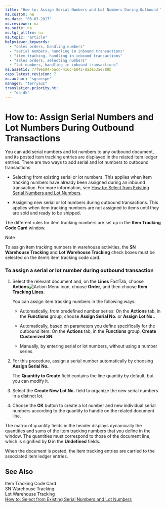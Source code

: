 ```yaml
---
title: "How to: Assign Serial Numbers and Lot Numbers During Outbound Transactions"
ms.custom: na
ms.date: "03-03-2017"
ms.reviewer: na
ms.suite: na
ms.tgt_pltfrm: na
ms.topic: "article"
helpviewer_keywords: 
  - "sales orders, handling numbers"
  - "serial numbers, handling in inbound transactions"
  - "item tracking, handling in inbound transactions"
  - "sales orders, selecting numbers"
  - "lot numbers, handling in inbound transactions"
ms.assetid: 77f9eb04-6acc-416c-b842-0a3e53ae788b
caps.latest.revision: 7
ms.author: "sgroespe"
manager: "terryaus"
translation.priority.ht: 
  - "da-dk"
---
```

# How to: Assign Serial Numbers and Lot Numbers During Outbound Transactions
You can add serial numbers and lot numbers to any outbound document, and its posted item tracking entries are displayed in the related item ledger entries. There are two ways to add serial and lot numbers to outbound transactions:  
  
-   Selecting from existing serial or lot numbers. This applies when item tracking numbers have already been assigned during an inbound transaction. For more information, see [How to: Select from Existing Serial Numbers and Lot Numbers](../DesignAndEngineering/how-to-select-from-existing-serial-numbers-and-lot-numbers.md).  
  
-   Assigning new serial or lot numbers during outbound transactions. This applies when item tracking numbers are not assigned to items until they are sold and ready to be shipped.  
  
 The different rules for item tracking numbers are set up in the **Item Tracking Code Card** window.  
  
> [!NOTE]  
>  To assign item tracking numbers in warehouse activities, the **SN Warehouse Tracking** and **Lot Warehouse Tracking** check boxes must be selected on the item’s item tracking code card.  
  
### To assign a serial or lot number during outbound transaction  
  
1.  Select the relevant document and, on the **Lines** FastTab, choose **Actions**![Action Menu icon](../DesignAndEngineering/media/actionmenuicon.png "actionMenuIcon"), choose **Order**, and then choose **Item Tracking Lines**.  
  
     You can assign item tracking numbers in the following ways:  
  
    -   Automatically, from predefined number series: On the **Actions** tab, in the **Functions** group, choose **Assign Serial No.** or **Assign Lot No.**.  
  
    -   Automatically, based on parameters you define specifically for the outbound item: On the **Actions** tab, in the **Functions** group, **Create Customized SN**.  
  
    -   Manually, by entering serial or lot numbers, without using a number series.  
  
2.  For this procedure, assign a serial number automatically by choosing **Assign Serial No.**  
  
     The **Quantity to Create** field contains the line quantity by default, but you can modify it.  
  
3.  Select the **Create New Lot No.** field to organize the new serial numbers in a distinct lot.  
  
4.  Choose the **OK** button to create a lot number and new individual serial numbers according to the quantity to handle on the related document line.  
  
 The matrix of quantity fields in the header displays dynamically the quantities and sums of the item tracking numbers that you define in the window. The quantities must correspond to those of the document line, which is signified by **0** in the **Undefined** fields.  
  
 When the document is posted, the item tracking entries are carried to the associated item ledger entries.  
  
## See Also  
 Item Tracking Code Card   
 SN Warehouse Tracking   
 Lot Warehouse Tracking   
 [How to: Select from Existing Serial Numbers and Lot Numbers](../DesignAndEngineering/how-to-select-from-existing-serial-numbers-and-lot-numbers.md)